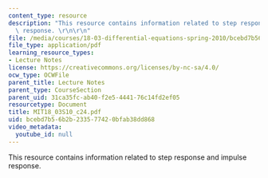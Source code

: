 ```yaml
---
content_type: resource
description: "This resource contains information related to step response and impulse\
  \ response. \r\n\r\n"
file: /media/courses/18-03-differential-equations-spring-2010/bcebd7b56b2b233577420bfab38dd868_MIT18_03S10_c24.pdf
file_type: application/pdf
learning_resource_types:
- Lecture Notes
license: https://creativecommons.org/licenses/by-nc-sa/4.0/
ocw_type: OCWFile
parent_title: Lecture Notes
parent_type: CourseSection
parent_uid: 31ca35fc-ab40-f2e5-4441-76c14fd2ef05
resourcetype: Document
title: MIT18_03S10_c24.pdf
uid: bcebd7b5-6b2b-2335-7742-0bfab38dd868
video_metadata:
  youtube_id: null
---
```

This resource contains information related to step response and impulse response. 

